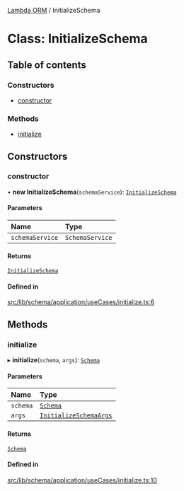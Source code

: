 [Lambda ORM](../README.md) / InitializeSchema

# Class: InitializeSchema

## Table of contents

### Constructors

- [constructor](InitializeSchema.md#constructor)

### Methods

- [initialize](InitializeSchema.md#initialize)

## Constructors

### constructor

• **new InitializeSchema**(`schemaService`): [`InitializeSchema`](InitializeSchema.md)

#### Parameters

| Name | Type |
| :------ | :------ |
| `schemaService` | `SchemaService` |

#### Returns

[`InitializeSchema`](InitializeSchema.md)

#### Defined in

[src/lib/schema/application/useCases/initialize.ts:6](https://github.com/lambda-orm/lambdaorm-base/blob/36bf415462b83760f00dd93466a0a94ddde09b4d/src/lib/schema/application/useCases/initialize.ts#L6)

## Methods

### initialize

▸ **initialize**(`schema`, `args`): [`Schema`](../interfaces/Schema.md)

#### Parameters

| Name | Type |
| :------ | :------ |
| `schema` | [`Schema`](../interfaces/Schema.md) |
| `args` | [`InitializeSchemaArgs`](../interfaces/InitializeSchemaArgs.md) |

#### Returns

[`Schema`](../interfaces/Schema.md)

#### Defined in

[src/lib/schema/application/useCases/initialize.ts:10](https://github.com/lambda-orm/lambdaorm-base/blob/36bf415462b83760f00dd93466a0a94ddde09b4d/src/lib/schema/application/useCases/initialize.ts#L10)
